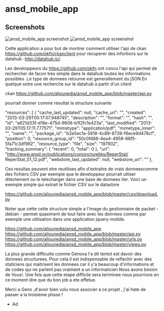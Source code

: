 ansd_mobile_app
===============

## Screenshots

![ansd_mobile_app screenshot](https://raw.github.com/aliounedia/ansd_mobile_app/master/screenshot/group_search.PNG "")
![ansd_mobile_app screenshot](https://raw.github.com/aliounedia/ansd_mobile_app/master/screenshot/search.PNG "")

Cette application a pour but de montrer comment utiliser l'api de ckan 
https://github.com/okfn/ckanclient pour recuperer des infortions sur le
datahub -http://datahub.io/.



Les developpeurs du https://github.com/okfn ont concu l'api qui 
permet de rechercher de facon tres simple dans le datahub toutes
les informations possibles .Le type de donnees retourne est 
generallement du jSON En quelque sotre une recherche sur le
datahub a partir d'un client 

ckan https://github.com/aliounedia/ansd_mobile_app/blob/master/api.py

pourrait donner comme resultat la structure suivante 


"resources": [
{
"cache_last_updated": null,
"cache_url": "",
"created": "2013-03-29T05:17:07.948745",
"description": "",
"format": "",
"hash": "",
"id": "a621d33f-d18e-475d-9606-b1f2fc1e423a",
"last_modified": "2013-03-29T05:17:11.777571",
"mimetype": "application/pdf",
"mimetype_inner": "",
"name": "",
"package_id": "b2e5ec1a-5818-4c89-8739-f6ece9d478cf",
"position": 0,
"resource_group_id": "50c0f488-4ea4-4958-88f5-5fa71c3df992",
"resource_type": "file",
"size": "197902",
"tracking_summary": {
"recent": 0,
"total": 0
},
"url": "http://www.ansd.sn/publications/conjoncturelles/ReperStat/
 ReperStat_01_12.pdf",
"webstore_last_updated": null,
"webstore_url": ""
}, 

Ces resultas peuvent etre reutilises afin d'extraitre  de vrais 
donneescomme des fichiers CSV par exemple que le developpeur 
pourrait utliser ditectement
ou le telecharger dans une base de donnees tier.
Voici un exemple simple qui extrait  le fichier CSV sur le 
datastore

https://github.com/aliounedia/ansd_mobile_app/blob/master/csv/download.py

Noter que cette cette structure simple a l'image du gestionnaire
de packet  - debian  - permet quasiment de tout faire avec les donnees
comme par exemple une utilisation dans une application 
jquery-mobile.

https://github.com/aliounedia/ansd_mobile_app
https://github.com/aliounedia/ansd_mobile_app/blob/master/api.py
https://github.com/aliounedia/ansd_mobile_app/blob/master/urls.py
https://github.com/aliounedia/ansd_mobile_app/blob/master/views.py

La plus grande difficulte comme Genova l'a dit tentot est davoir 
des donnees structurees. Pour cela il est indispensable de 
reflechir
avec des staticiens qui maitrisent les donnees car il y'a 
beaucoup d'informations et de codes qui ne parlent pas vraiment
a un informaticien
Nous avons besion de Vous!. Une fois que cette etape difficile 
sera 
teriminee nous pourrions en ce moment dire que du bon job a ete 
effetue.

Merci a Geno ,d'avoir bien volu nous associer a ce projet , 
j'ai hate de passer a la troisieme phase !
- Ad



